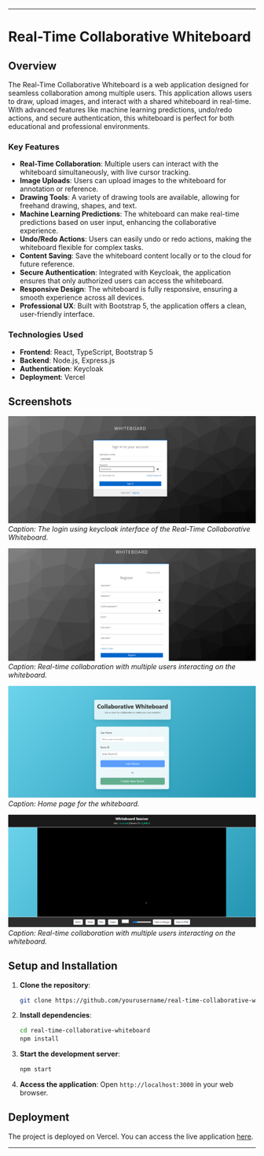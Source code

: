 

---

# Real-Time Collaborative Whiteboard

## Overview

The Real-Time Collaborative Whiteboard is a web application designed for seamless collaboration among multiple users. This application allows users to draw, upload images, and interact with a shared whiteboard in real-time. With advanced features like machine learning predictions, undo/redo actions, and secure authentication, this whiteboard is perfect for both educational and professional environments.

### Key Features
- **Real-Time Collaboration**: Multiple users can interact with the whiteboard simultaneously, with live cursor tracking.
- **Image Uploads**: Users can upload images to the whiteboard for annotation or reference.
- **Drawing Tools**: A variety of drawing tools are available, allowing for freehand drawing, shapes, and text.
- **Machine Learning Predictions**: The whiteboard can make real-time predictions based on user input, enhancing the collaborative experience.
- **Undo/Redo Actions**: Users can easily undo or redo actions, making the whiteboard flexible for complex tasks.
- **Content Saving**: Save the whiteboard content locally or to the cloud for future reference.
- **Secure Authentication**: Integrated with Keycloak, the application ensures that only authorized users can access the whiteboard.
- **Responsive Design**: The whiteboard is fully responsive, ensuring a smooth experience across all devices.
- **Professional UX**: Built with Bootstrap 5, the application offers a clean, user-friendly interface.

### Technologies Used
- **Frontend**: React, TypeScript, Bootstrap 5
- **Backend**: Node.js, Express.js
- **Authentication**: Keycloak
- **Deployment**: Vercel

## Screenshots

![LoginPage](./images/loginpage.png)
*Caption: The login using keycloak interface of the Real-Time Collaborative Whiteboard.*

![SignUpPage](./images/SignupPage.png)
*Caption: Real-time collaboration with multiple users interacting on the whiteboard.*

![HomePage](./images/HomePage.png)
*Caption: Home page for the whiteboard.*

![Whiteboard Interface](./images/WhiteboardPage.png)
*Caption: Real-time collaboration with multiple users interacting on the whiteboard.*

## Setup and Installation

1. **Clone the repository**:
   ```bash
   git clone https://github.com/yourusername/real-time-collaborative-whiteboard.git
   ```
2. **Install dependencies**:
   ```bash
   cd real-time-collaborative-whiteboard
   npm install
   ```
3. **Start the development server**:
   ```bash
   npm start
   ```
4. **Access the application**:
   Open `http://localhost:3000` in your web browser.

## Deployment

The project is deployed on Vercel. You can access the live application [here](https://your-vercel-url.vercel.app).



---

